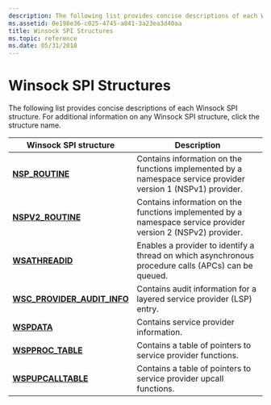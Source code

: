 ```yaml
---
description: The following list provides concise descriptions of each Winsock SPI structure. For additional information on any Winsock SPI structure, click the structure name.
ms.assetid: 0e198e36-c025-4745-a841-3a23ea3d40aa
title: Winsock SPI Structures
ms.topic: reference
ms.date: 05/31/2018
---
```


# Winsock SPI Structures

The following list provides concise descriptions of each Winsock SPI structure. For additional information on any Winsock SPI structure, click the structure name.



| Winsock SPI structure                                         | Description                                                                                                   |
|---------------------------------------------------------------|---------------------------------------------------------------------------------------------------------------|
| [**NSP\_ROUTINE**](/windows/desktop/api/Ws2spi/ns-ws2spi-nsp_routine)                           | Contains information on the functions implemented by a namespace service provider version 1 (NSPv1) provider. |
| [**NSPV2\_ROUTINE**](/windows/desktop/api/Ws2spi/ns-ws2spi-nspv2_routine)                       | Contains information on the functions implemented by a namespace service provider version 2 (NSPv2) provider. |
| [**WSATHREADID**](/windows/desktop/api/Ws2spi/ns-ws2spi-wsathreadid)                          | Enables a provider to identify a thread on which asynchronous procedure calls (APCs) can be queued.           |
| [**WSC\_PROVIDER\_AUDIT\_INFO**](/windows/desktop/api/Ws2spi/ns-ws2spi-wsc_provider_audit_info) | Contains audit information for a layered service provider (LSP) entry.                                        |
| [**WSPDATA**](/windows/desktop/api/Ws2spi/ns-ws2spi-wspdata)                                  | Contains service provider information.                                                                        |
| [**WSPPROC\_TABLE**](/windows/desktop/api/Ws2spi/ns-ws2spi-wspproc_table)                       | Contains a table of pointers to service provider functions.                                                   |
| [**WSPUPCALLTABLE**](/windows/desktop/api/Ws2spi/ns-ws2spi-wspupcalltable)                      | Contains a table of pointers to service provider upcall functions.                                            |



 

 

 



